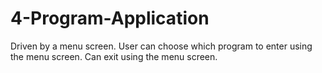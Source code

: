 # 4-Program-Application
Driven by a menu screen. User can choose which program to enter using the menu screen. Can exit using the menu screen.
